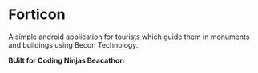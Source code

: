 # Forticon
A simple android application for tourists which guide them in monuments and buildings using Becon Technology.

**BUilt for Coding Ninjas Beacathon**
